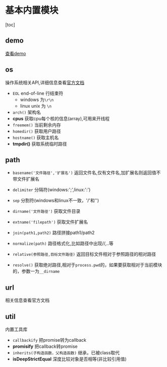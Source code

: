 # 基本内置模块

[toc]

## demo

[查看demo](./demo/9.js)

## os

操作系统相关API,详细信息查看[官方文档](http://nodejs.cn/api)

+ `EOL` end-of-line 行结束符
  + windows 为`\r\n`
  + linux unix 为 `\n`
+ `arch()` 架构名
+ **cpus** 获取cpu每个核的信息(array),可用来开线程
+ `freemem()` 当前剩余内存
+ `homedir()` 获取用户路径
+ `hostname()` 获取主机名
+ **tmpdir()** 获取系统临时路径

## path

+ `basename('文件路径','扩展名')` 返回文件名,仅有文件名,加扩展名则返回值不带文件扩展名
+ `delimiter` 分隔符(windows:';',linux:':')

+ `sep` 分割符(windows和linux不一致，'/'和'\')
+ `dirname('文件路径')` 获取文件目录

+ `extname('filepath')` 获取文件扩展名

+ `join(path1,path2)` 路径拼接path1/path2
+ `normalize(path)` 路径格式化,比如路径中出现//,..等
+ `relative(参照路径,目标文件路径)` 返回目标文件相对于参照路径的相对路径
+ `resolve()` 获取绝对路径,相对于`process.pwd`的，如果要获取相对于当前模块的，参数一为`__dirname`

## url

相关信息查看官方文档

## util

内置工具库

+ `callbackify` 把promise转为callback
+ **promisify** 把callback转promise
+ `inherits(子构造函数，父构造函数)` 继承，已被class取代
+ **isDeepStrictEqual** 深度比较对象是否相等(非比较引用值)